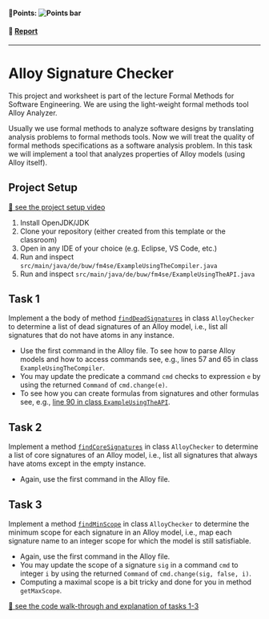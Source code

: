 #### 💯Points: ![Points bar](../../blob/badges/.github/badges/points-bar.svg)

#### 📝 [Report](../../blob/badges/report.md)
---


# Alloy Signature Checker

This project and worksheet is part of the lecture Formal Methods for Software Engineering. We are using the light-weight formal methods tool Alloy Analyzer.

Usually we use formal methods to analyze software designs by translating analysis problems to formal methods tools. Now we will treat the quality of formal methods specifications as a software analysis problem. In this task we will implement a tool that analyzes properties of Alloy models (using Alloy itself).

## Project Setup

[📼 see the project setup video](https://www.youtube.com/watch?v=xt-K4CnWQio&list=PLGyeoukah9NYNMJhcHXLjAGN294O2uXCB&index=18)

1. Install OpenJDK/JDK 
2. Clone your repository (either created from this template or the classroom)
3. Open in any IDE of your choice (e.g. Eclipse, VS Code, etc.)
4. Run and inspect `src/main/java/de/buw/fm4se/ExampleUsingTheCompiler.java`
5. Run and inspect `src/main/java/de/buw/fm4se/ExampleUsingTheAPI.java`

## Task 1

Implement a the body of method [``findDeadSignatures``](src/main/java/de/buw/fm4se/AlloyChecker.java#L14) in class `AlloyChecker` to determine a list of dead signatures of an Alloy model, i.e., list all signatures that do not have atoms in any instance.

* Use the first command in the Alloy file. To see how to parse Alloy models and how to access commands see, e.g., lines 57 and 65 in class `ExampleUsingTheCompiler`.
* You may update the predicate a command `cmd` checks to expression `e` by using the returned `Command` of `cmd.change(e)`.
* To see how you can create formulas from signatures and other formulas see, e.g., [line 90 in class `ExampleUsingTheAPI`](src/main/java/de/buw/fm4se/AlloyChecker.java#L90).

## Task 2

Implement a method [`findCoreSignatures`](src/main/java/de/buw/fm4se/AlloyChecker.java#L19) in class `AlloyChecker` to determine a list of core signatures of an Alloy model, i.e., list all signatures that always have atoms except in the empty instance.

* Again, use the first command in the Alloy file.

## Task 3

Implement a method [`findMinScope`](src/main/java/de/buw/fm4se/AlloyChecker.java#L34) in class `AlloyChecker` to determine the minimum scope for each signature in an Alloy model, i.e., map each signature name to an integer scope for which the model is still satisfiable.

* Again, use the first command in the Alloy file.
* You may update the scope of a signature `sig` in a command `cmd` to integer `i` by using the returned `Command` of `cmd.change(sig, false, i)`.
* Computing a maximal scope is a bit tricky and done for you in method `getMaxScope`.

[📼 see the code walk-through and explanation of tasks 1-3](https://www.youtube.com/watch?v=INf1vaRb_a4&list=PLGyeoukah9NYNMJhcHXLjAGN294O2uXCB&index=19)
